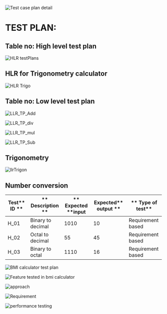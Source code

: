 ![Test case plan detail](https://user-images.githubusercontent.com/78869826/107883359-9a149000-6f14-11eb-9ca9-2badfe4bbc29.JPG)


# TEST PLAN:

## Table no: High level test plan

![HLR testPlans](https://user-images.githubusercontent.com/78867425/107875137-2bb7d980-6ee4-11eb-9d59-2f54f8cfb03e.PNG)

## HLR for Trigonometry calculator

![HLR Trigo](https://user-images.githubusercontent.com/78873487/107902724-45513380-6f6d-11eb-9e34-8d44aadf245e.PNG)



## Table no: Low level test plan

![LLR_TP_Add](https://user-images.githubusercontent.com/78867425/107875216-9a953280-6ee4-11eb-9626-f5121f2767f6.PNG)

![LLR_TP_div](https://user-images.githubusercontent.com/78867425/107875219-9bc65f80-6ee4-11eb-9639-4d1d029bc020.PNG)

![LLR_TP_mul](https://user-images.githubusercontent.com/78867425/107875220-9c5ef600-6ee4-11eb-84ed-87039556ebef.PNG)

![LLR_TP_Sub](https://user-images.githubusercontent.com/78867425/107875224-9f59e680-6ee4-11eb-9c0c-dc7c00213b51.PNG)

## Trigonometry
![llrTrigon](https://user-images.githubusercontent.com/78873487/107903865-55b6dd80-6f70-11eb-8b56-900a40c8313a.PNG)

## Number conversion
| **Test**** ID **|** Description **|** Expected ****input** | **Expected**** output **|** Type of test** |
| --- | --- | --- | --- | --- |
| H\_01 | Binary to decimal | 1010 | 10 | Requirement based |
| H\_02 | Octal to decimal | 55 | 45 | Requirement based |
| H\_03 | Binary to octal | 1110 | 16 | Requirement based |



![BMI calculator test plan](https://user-images.githubusercontent.com/78869826/107883675-42772400-6f16-11eb-94ad-01a321838dd9.JPG)

![Feature tested in bmi calculator](https://user-images.githubusercontent.com/78869826/107884190-87e92080-6f19-11eb-8403-87422edd17b9.JPG)

![approach](https://user-images.githubusercontent.com/78869826/107884342-7d7b5680-6f1a-11eb-9e90-1308672d7576.JPG)

![Requirement](https://user-images.githubusercontent.com/78869826/107884596-e1524f00-6f1b-11eb-8d53-d013ed138449.JPG)

![performance testing](https://user-images.githubusercontent.com/78869826/107885755-03e76680-6f22-11eb-9015-2ed40bf984cc.JPG)






      
                       

